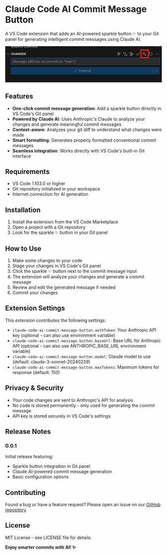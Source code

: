# Claude Code AI Commit Message Button

A VS Code extension that adds an AI-powered sparkle button ✨ to your Git panel for generating intelligent commit messages using Claude AI.

![Sparkle button in Git panel](screenshots/sparkle-button-demo.png)

## Features

- **One-click commit message generation**: Add a sparkle button directly in VS Code's Git panel
- **Powered by Claude AI**: Uses Anthropic's Claude to analyze your changes and generate meaningful commit messages
- **Context-aware**: Analyzes your git diff to understand what changes were made
- **Smart formatting**: Generates properly formatted conventional commit messages
- **Seamless integration**: Works directly with VS Code's built-in Git interface

## Requirements

- VS Code 1.103.0 or higher
- Git repository initialized in your workspace
- Internet connection for AI generation

## Installation

1. Install the extension from the VS Code Marketplace
2. Open a project with a Git repository
3. Look for the sparkle ✨ button in your Git panel

## How to Use

1. Make some changes to your code
2. Stage your changes in VS Code's Git panel
3. Click the sparkle ✨ button next to the commit message input
4. The extension will analyze your changes and generate a commit message
5. Review and edit the generated message if needed
6. Commit your changes

## Extension Settings

This extension contributes the following settings:

* `claude-code-ai-commit-message-button.authToken`: Your Anthropic API key (optional - can also use environment variable)
* `claude-code-ai-commit-message-button.baseUrl`: Base URL for Anthropic API (optional - can also use ANTHROPIC_BASE_URL environment variable)
* `claude-code-ai-commit-message-button.model`: Claude model to use (default: claude-3-sonnet-20240229)
* `claude-code-ai-commit-message-button.maxTokens`: Maximum tokens for response (default: 150)

## Privacy & Security

- Your code changes are sent to Anthropic's API for analysis
- No code is stored permanently - only used for generating the commit message
- API key is stored securely in VS Code's settings

## Release Notes

### 0.0.1

Initial release featuring:
- Sparkle button integration in Git panel
- Claude AI-powered commit message generation
- Basic configuration options

## Contributing

Found a bug or have a feature request? Please open an issue on our [GitHub repository](https://github.com/taltukh/claude-code-ai-commit-message-button).

## License

MIT License - see LICENSE file for details.

**Enjoy smarter commits with AI! ✨**
